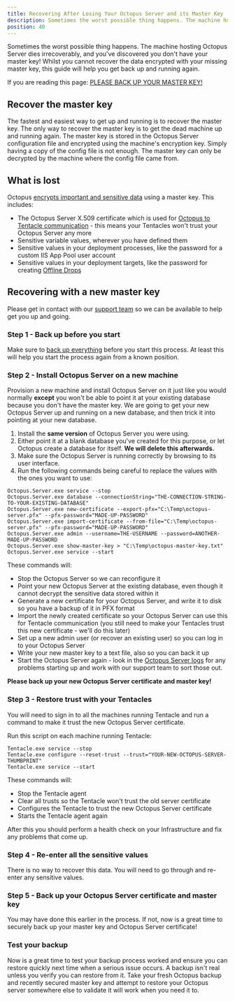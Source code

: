 ```yaml
---
title: Recovering After Losing Your Octopus Server and its Master Key
description: Sometimes the worst possible thing happens. The machine hosting Octopus Server dies irrecoverably, and you realize you didn't backup your master key! This guide will help you get back up and running.
position: 40
---
```


Sometimes the worst possible thing happens. The machine hosting Octopus Server dies irrecoverably, and you've discovered you don't have your master key! Whilst you cannot recover the data encrypted with your missing master key, this guide will help you get back up and running again.

If you are reading this page: [PLEASE BACK UP YOUR MASTER KEY!](/docs/api-and-integration/octopus.server.exe-command-line/show-master-key.md)

## Recover the master key

The fastest and easiest way to get up and running is to recover the master key. The only way to recover the master key is to get the dead machine up and running again. The master key is stored in the Octopus Server configuration file and encrypted using the machine's encryption key. Simply having a copy of the config file is not enough. The master key can only be decrypted by the machine where the config file came from.

## What is lost

Octopus [encrypts important and sensitive data](/docs/administration/security/data-encryption.md) using a master key. This includes:

- The Octopus Server X.509 certificate which is used for [Octopus to Tentacle communication](/docs/administration/security/octopus-tentacle-communication/index.md) - this means your Tentacles won't trust your Octopus Server any more
- Sensitive variable values, wherever you have defined them
- Sensitive values in your deployment processes, like the password for a custom IIS App Pool user account
- Sensitive values in your deployment targets, like the password for creating [Offline Drops](/docs/infrastructure/offline-package-drop.md)

## Recovering with a new master key

Please get in contact with our [support team](https://octopus.com/support) so we can be available to help get you up and going.

### Step 1 - Back up before you start

Make sure to [back up everything](/docs/administration/backup-and-restore.md) before you start this process. At least this will help you start the process again from a known position.

### Step 2 - Install Octopus Server on a new machine

Provision a new machine and install Octopus Server on it just like you would normally **except** you won't be able to point it at your existing database because you don't have the master key. We are going to get your new Octopus Server up and running on a new database, and then trick it into pointing at your new database.

1. Install the **same version** of Octopus Server you were using.
1. Either point it at a blank database you've created for this purpose, or let Octopus create a database for itself. **We will delete this afterwards.**
1. Make sure the Octopus Server is running correctly by browsing to its user interface.
1. Run the following commands being careful to replace the values with the ones you want to use:

```plaintext
Octopus.Server.exe service --stop
Octopus.Server.exe database --connectionString="THE-CONNECTION-STRING-TO-YOUR-EXISTING-DATABASE"
Octopus.Server.exe new-certificate --export-pfx="C:\Temp\octopus-server.pfx" --pfx-password="MADE-UP-PASSWORD"
Octopus.Server.exe import-certificate --from-file="C:\Temp\octopus-server.pfx" --pfx-password="MADE-UP-PASSWORD"
Octopus.Server.exe admin --username=THE-USERNAME --password=ANOTHER-MADE-UP-PASSWORD
Octopus.Server.exe show-master-key > "C:\Temp\octopus-master-key.txt"
Octopus.Server.exe service --start
```

These commands will:

- Stop the Octopus Server so we can reconfigure it
- Point your new Octopus Server at the existing database, even though it cannot decrypt the sensitive data stored within it
- Generate a new certificate for your Octopus Server, and write it to disk so you have a backup of it in PFX format
- Import the newly created certificate so your Octopus Server can use this for Tentacle communication (you still need to make your Tentacles trust this new certificate - we'll do this later)
- Set up a new admin user (or recover an existing user) so you can log in to your Octopus Server
- Write your new master key to a text file, also so you can back it up
- Start the Octopus Server again - look in the [Octopus Server logs](/docs/support/log-files.md) for any problems starting up and work with our support team to sort those out.

**Please back up your new Octopus Server certificate and master key!**

### Step 3 - Restore trust with your Tentacles

You will need to sign in to all the machines running Tentacle and run a command to make it trust the new Octopus Server certificate.

Run this script on each machine running Tentacle:

```plaintext
Tentacle.exe service --stop
Tentacle.exe configure --reset-trust --trust="YOUR-NEW-OCTOPUS-SERVER-THUMBPRINT"
Tentacle.exe service --start
```

These commands will:

- Stop the Tentacle agent
- Clear all trusts so the Tentacle won't trust the old server certificate
- Configures the Tentacle to trust the new Octopus Server certificate
- Starts the Tentacle agent again

After this you should perform a health check on your Infrastructure and fix any problems that come up.

### Step 4 - Re-enter all the sensitive values

There is no way to recover this data. You will need to go through and re-enter any sensitive values.

### Step 5 - Back up your Octopus Server certificate and master key

You may have done this earlier in the process. If not, now is a great time to securely back up your master key and Octopus Server certificate!

### Test your backup
Now is a great time to test your backup process worked and ensure you can restore quickly next time when a serious issue occurs. A backup isn't real unless you verify you can restore from it. Take your fresh Octopus backup and recently secured master key and attempt to restore your Octopus server somewhere else to validate it will work when you need it to.
